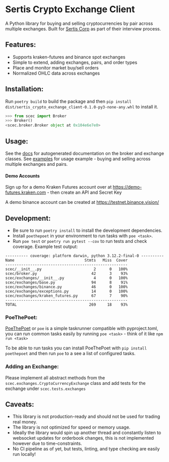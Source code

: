 # Sertis Crypto Exchange Client

A Python library for buying and selling cryptocurrencies by pair across multiple exchanges.
Built for [Sertis Corp](https://www.sertiscorp.com) as part of their interview process.


## Features:
- Supports kraken-futures and binance spot exchanges
- Simple to extend, adding exchanges, pairs, and order types
- Place and monitor market buy/sell orders
- Normalized OHLC data across exchanges

## Installation:
Run `poetry build` to build the package and then `pip install dist/sertis_crypto_exchange_client-0.1.0-py3-none-any.whl` to install it.

```python
>>> from scec import Broker
>>> Broker()
<scec.broker.Broker object at 0x104e6e7e0>
```

## Usage:
See the [docs](docs.md) for autogenerated documentation on the broker and exchange classes.
See [examples](examples) for usage example - buying and selling across multiple exchanges and pairs.

#### Demo Accounts
Sign up for a demo Kraken Futures account over at https://demo-futures.kraken.com - then create an API and Secret Key

A demo binance account can be created at https://testnet.binance.vision/

## Development:
- Be sure to run `poetry install` to install the development dependencies.
- Install `poethepoet`  in your environment to run tasks with `poe <task>`.
- Run `poe test` or `poetry run pytest --cov` to run tests and check coverage. 
Example test output:
```shell
---------- coverage: platform darwin, python 3.12.2-final-0 ----------
Name                               Stmts   Miss  Cover
------------------------------------------------------
scec/__init__.py                       2      0   100%
scec/broker.py                        42      3    93%
scec/exchanges/__init__.py             4      0   100%
scec/exchanges/base.py                94      8    91%
scec/exchanges/binance.py             46      0   100%
scec/exchanges/exceptions.py          14      0   100%
scec/exchanges/kraken_futures.py      67      7    90%
------------------------------------------------------
TOTAL                                269     18    93%
```

### PoeThePoet:
[PoeThePoet](https://github.com/nat-n/poethepoet) or `poe` is a simple taskrunner compatible with pyproject.toml, you can
run common tasks easily by running `poe <task>` - think of it like `npm run <task>`

To be able to run tasks you can install PoeThePoet with `pip install poethepoet` and then run `poe` to a see a list of
configured tasks.


### Adding an Exchange:
Please implement all abstract methods from the `scec.exchanges.CryptoCurrencyExchange` class and add tests for the
exchange under `scec.tests.exchanges`

## Caveats:
- This library is not production-ready and should not be used for trading real money.
- The library is not optimized for speed or memory usage.
- Ideally the library would spin up another thread and constantly listen to websocket updates for orderbook changes, this
  is not implemented however due to time-constraints.
- No CI pipeline as of yet, but tests, linting, and type checking are easily run locally!
